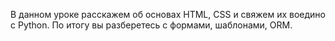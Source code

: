 В данном уроке расскажем об основах HTML, CSS и свяжем их воедино с Python. По итогу вы разберетесь с формами, шаблонами, ORM.
